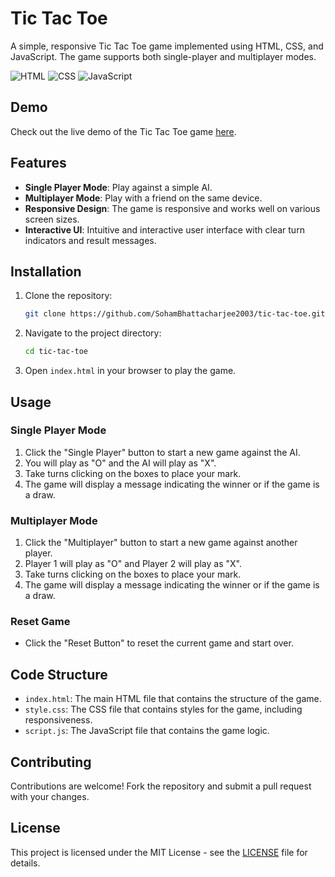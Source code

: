 # Tic Tac Toe

A simple, responsive Tic Tac Toe game implemented using HTML, CSS, and JavaScript. The game supports both single-player and multiplayer modes.

![HTML](https://img.shields.io/badge/-HTML-orange?logo=html5&style=flat)
![CSS](https://img.shields.io/badge/-CSS-blue?logo=css3&style=flat)
![JavaScript](https://img.shields.io/badge/-JavaScript-yellow?logo=javascript&style=flat)

## Demo

Check out the live demo of the Tic Tac Toe game [here](https://tictactoebysohambhattacharjee.netlify.app/).

## Features

- **Single Player Mode**: Play against a simple AI.
- **Multiplayer Mode**: Play with a friend on the same device.
- **Responsive Design**: The game is responsive and works well on various screen sizes.
- **Interactive UI**: Intuitive and interactive user interface with clear turn indicators and result messages.

## Installation

1. Clone the repository:

    ```sh
    git clone https://github.com/SohamBhattacharjee2003/tic-tac-toe.git
    ```

2. Navigate to the project directory:

    ```sh
    cd tic-tac-toe
    ```

3. Open `index.html` in your browser to play the game.

## Usage

### Single Player Mode

1. Click the "Single Player" button to start a new game against the AI.
2. You will play as "O" and the AI will play as "X".
3. Take turns clicking on the boxes to place your mark.
4. The game will display a message indicating the winner or if the game is a draw.

### Multiplayer Mode

1. Click the "Multiplayer" button to start a new game against another player.
2. Player 1 will play as "O" and Player 2 will play as "X".
3. Take turns clicking on the boxes to place your mark.
4. The game will display a message indicating the winner or if the game is a draw.

### Reset Game

- Click the "Reset Button" to reset the current game and start over.

## Code Structure

- `index.html`: The main HTML file that contains the structure of the game.
- `style.css`: The CSS file that contains styles for the game, including responsiveness.
- `script.js`: The JavaScript file that contains the game logic.

## Contributing

Contributions are welcome! Fork the repository and submit a pull request with your changes.

## License

This project is licensed under the MIT License - see the [LICENSE](LICENSE) file for details.
